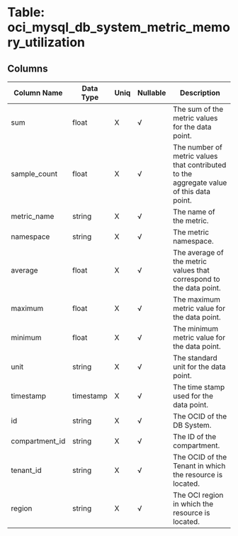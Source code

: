 # Table: oci_mysql_db_system_metric_memory_utilization

## Columns 

|  Column Name   |  Data Type  | Uniq | Nullable | Description | 
|  ----  | ----  | ----  | ----  | ---- | 
| sum | float | X | √ | The sum of the metric values for the data point. | 
| sample_count | float | X | √ | The number of metric values that contributed to the aggregate value of this data point. | 
| metric_name | string | X | √ | The name of the metric. | 
| namespace | string | X | √ | The metric namespace. | 
| average | float | X | √ | The average of the metric values that correspond to the data point. | 
| maximum | float | X | √ | The maximum metric value for the data point. | 
| minimum | float | X | √ | The minimum metric value for the data point. | 
| unit | string | X | √ | The standard unit for the data point. | 
| timestamp | timestamp | X | √ | The time stamp used for the data point. | 
| id | string | X | √ | The OCID of the DB System. | 
| compartment_id | string | X | √ | The ID of the compartment. | 
| tenant_id | string | X | √ | The OCID of the Tenant in which the resource is located. | 
| region | string | X | √ | The OCI region in which the resource is located. | 


